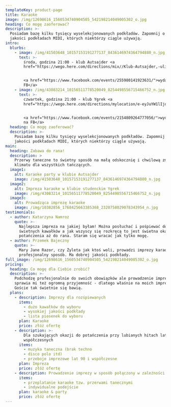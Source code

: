 ```yaml
---
templateKey: product-page
title: Karaoke
image: /img/12698616_1560534740904505_542198214049005302_o.jpg
heading: Co mogę zaoferować?
description: >-
  Posiadam bazę kilku tysięcy wyselekcjonowanych podkładów. Zapomnij o słabej
  jakości podkładach MIDI, których niektórzy ciągle używają.
intro:
  blurbs:
    - image: /img/41503648_10157153191277137_8436146974364794880_n.jpg
      text: >-
        środa, godzina 21:00 - klub Autsajder <a
        href="https://wego.here.com/directions/mix//Klub-Autsajder,-ulica-Do-Studzienki-34A,-80-227-Gda%C5%84sk:e-eyJuYW1lIjoiS2x1YiBBdXRzYWpkZXIiLCJhZGRyZXNzIjoidWwuIERvIFN0dWR6aWVua2kgMzRBLCA4MC0yMjcgV3J6ZXN6Y3osIEdkYW5zaywgUG9sYW5kIiwibGF0aXR1ZGUiOjU0LjM2ODU1LCJsb25naXR1ZGUiOjE4LjYxMTA5LCJwcm92aWRlck5hbWUiOiJmYWNlYm9vayIsInByb3ZpZGVySWQiOjMzMDAwMTY1NzEzNn0=?map=54.36855,18.61109,15,normal&fb_locale=pl_PL"><mapa></a>


        <a href="https://www.facebook.com/events/255980141923631/">wydarzenie na
        FB</a>
    - image: /img/43083214_10156511778520049_8254498556715466752_n.jpg
      text: >-
        czwartek, godzina 21:00 - klub Ygrek <a
        href="https://wego.here.com/directions/mylocation/e-eyJuYW1lIjoiS2x1YiBZZ3JlayIsImFkZHJlc3MiOiJ1bC4gUG9sYW5raSA2NSwgODAtMzA2IE9saXdhLCBHZGFuc2ssIFBvbGFuZCIsImxhdGl0dWRlIjo1NC4zOTQxMTE4LCJsb25naXR1ZGUiOjE4LjU2OTYyODgsInByb3ZpZGVyTmFtZSI6ImZhY2Vib29rIiwicHJvdmlkZXJJZCI6MzU5NjAyMzI1MDQ4fQ==?map=54.3941118,18.5696288,15,normal&ref=facebook&link=unknown&fb_locale=pl_PL"><mapa></a>


        <a href="https://www.facebook.com/events/2154809264777056/">wydarzenie
        na FB</a>
  heading: Co mogę zaoferować?
  description: >-
    Posiadam bazę kilku tysięcy wyselekcjonowanych podkładów. Zapomnij o słabej
    jakości podkładach MIDI, których niektórzy ciągle używają.
main:
  heading: Zabawa do rana!
  description: >
    Przerwy taneczne to świetny sposób na małą odskocznię i chwilową zmianę
    klimatu dla wszystkich tańczących.
  image1:
    alt: Karaoke party w klubie Autsajder
    image: /img/41503648_10157153191277137_8436146974364794880_n.jpg
  image2:
    alt: Impreza karaoke w klubie studenckim Ygrek
    image: /img/43083214_10156511778520049_8254498556715466752_n.jpg
  image3:
    alt: Prowadząca imprezę karaoke
    image: /img/10382856_1768425663385368_2320758029078343954_n.jpg
testimonials:
  - author: Katarzyna Namroz
    quote: >-
      Najlepsza impreza na jakiej byłam! Można posłuchać i pośpiewać do
      świetnych kawałków a jak wszyscy się rozkręcą to jest świetna okazja do
      potańczenia aż do rana. Staram się wracać jak tylko mogę.
  - author: Przemek Bajeczny
    quote: >-
      Mary Jane Razor, czy Żyleta jak ktoś woli, prowadzi imprezy karaoke w
      profesjonalny sposób. Ma dobrej jakości podkłady.
full_image: /img/12698616_1560534740904505_542198214049005302_o.jpg
pricing:
  heading: Co mogę dla Ciebie zrobić?
  description: >-
    Podchodzę profesjonalnie do swoich obowiązków ale prowadzenie imprez karaoke
    sprawia mi też ogromną przyjemność - dlatego właśnie na moich imprezach
    Goście tak świetnie się bawią.
  plans:
    - description: Imprezy dla rozśpiewanych
      items:
        - dużo kawałków do wyboru
        - wysokiej jakości podkłady
        - lista piosenek do wyboru
      plan: Karaoke
      price: złóż ofertę
    - description: >-
        Dla szukających okazji do potańczenia przy lubianych hitach lat 90 i
        współczesnych
      items:
        - muzyka taneczna (brak techno
        - disco polo itd)
        - przeboje imprezowe lat 90 i współczesne
      plan: Impreza
      price: złóż ofertę
    - description: Prowadzenie imprezy w sposób połączony w zależności od oczekiwań
      items:
        - przeplatanie karaoke tzw. przerwami tanecznymi
        - indywidualne podejście
      plan: karaoke & party
      price: złóż ofertę
---
```


